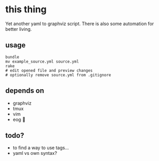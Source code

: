 # this thing

Yet another yaml to graphviz script.
There is also some automation for better living.

## usage

```
bundle
mv example_source.yml source.yml
rake
# edit opened file and preview changes
# optionally remove source.yml from .gitignore

```

## depends on

- graphviz
- tmux
- vim
- eog :honeybee:

## todo?

- to find a way to use tags...
- yaml vs own syntax?
